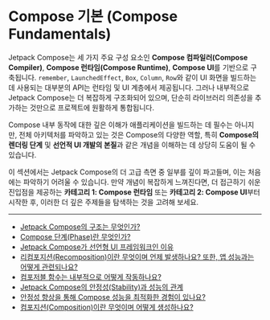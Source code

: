 # Compose 기본 (Compose Fundamentals)

Jetpack Compose는 세 가지 주요 구성 요소인 **Compose 컴파일러(Compose Compiler)**, **Compose 런타임(Compose Runtime)**, **Compose UI**를 기반으로 구축됩니다. `remember`, `LaunchedEffect`, `Box`, `Column`, `Row`와 같이 UI 화면을 빌드하는 데 사용되는 대부분의 API는 런타임 및 UI 계층에서 제공됩니다. 그러나 내부적으로 Jetpack Compose는 더 복잡하게 구조화되어 있으며, 단순히 라이브러리 의존성을 추가하는 것만으로 프로젝트에 원활하게 통합됩니다.

Compose 내부 동작에 대한 깊은 이해가 애플리케이션을 빌드하는 데 필수는 아니지만, 전체 아키텍처를 파악하고 있는 것은 Compose의 다양한 역할, 특히 **Compose의 렌더링 단계** 및 **선언적 UI 개발의 본질**과 같은 개념을 이해하는 데 상당히 도움이 될 수 있습니다.

이 섹션에서는 Jetpack Compose의 더 고급 측면 중 일부를 깊이 파고들며, 이는 처음에는 파악하기 어려울 수 있습니다. 만약 개념이 복잡하게 느껴진다면, 더 접근하기 쉬운 진입점을 제공하는 **카테고리 1: Compose 런타임** 또는 **카테고리 2: Compose UI**부터 시작한 후, 이러한 더 깊은 주제들을 탐색하는 것을 고려해 보세요.

---

- [Jetpack Compose의 구조는 무엇인가?](./Structure/README.md)
- [Compose 단계(Phase)란 무엇인가?](./ComposePhase/README.md)
- [Jetpack Compose가 선언형 UI 프레임워크인 이유](./DeclarativeUI/README.md)
- [리컴포지션(Recomposition)이란 무엇이며 언제 발생하나요? 또한, 앱 성능과는 어떻게 관련되나요?](./Recomposition/README.md)
- [컴포저블 함수는 내부적으로 어떻게 작동하나요?](./Composable/README.md)
- [Jetpack Compose의 안정성(Stability)과 성능의 관계](./Stability/README.md)
- [안정성 향상을 통해 Compose 성능을 최적화한 경험이 있나요?](./OptimizingPerformance/README.md)
- [컴포지션(Composition)이란 무엇이며 어떻게 생성하나요?](./Composition/README.md)